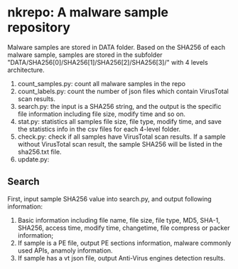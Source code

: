# nkrepo: A malware sample repository

Malware samples are stored in DATA folder. Based on the SHA256 of each
malware sample, samples are stored in the subfolder
"DATA/SHA256[0]/SHA256[1]/SHA256[2]/SHA256[3]/" with 4 levels architecture.

1. count_samples.py: count all malware samples in the repo
2. count_labels.py: count the number of json files which contain VirusTotal scan results.
3. search.py: the input is a SHA256 string, and the output is the specific file information including file size, modify time and so on. 
4. stat.py: statistics all samples file size, file type, modify time, and save the statistics info in the csv files for each 4-level folder.
5. check.py: check if all samples have VirusTotal scan results. If a
   sample without VirusTotal scan result, the sample SHA256 will be listed in the
   sha256.txt file.
6. update.py: 

## Search 

First, input sample SHA256 value into search.py, and output following information:
1. Basic information including file name, file size, file type, MD5, SHA-1, SHA256, access time, modify time, changetime, file compress or packer information;
2. If sample is a PE file, output PE sections information, malware commonly used APIs, anamoly information.
3. If sample has a vt json file, output Anti-Virus engines detection results.
